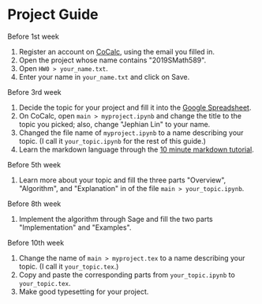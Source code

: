# Project Guide

Before 1st week
1. Register an account on [CoCalc](https://cocalc.com/), using the email you filled in.
2. Open the project whose name contains "2019SMath589".
3. Open `HW0 > your_name.txt`.
4. Enter your name in `your_name.txt` and click on Save.

Before 3rd week
1. Decide the topic for your project and fill it into the [Google Spreadsheet](https://docs.google.com/spreadsheets/d/1g4T5AaM7NxUu28cFv3z0Dzg3ODD_zyc6WFU2rEITLTk/edit?usp=sharing).
2. On CoCalc, open `main > myproject.ipynb` and change the title to the topic you picked; also, change "Jephian Lin" to your name.
3. Changed the file name of `myproject.ipynb` to a name describing your topic.  (I call it `your_topic.ipynb` for the rest of this guide.)
4. Learn the markdown language through the [10 minute markdown tutorial](https://commonmark.org/help/tutorial/).

Before 5th week
1. Learn more about your topic and fill the three parts "Overview", "Algorithm", and "Explanation" in of the file `main > your_topic.ipynb`.

Before 8th week
1. Implement the algorithm through Sage and fill the two parts "Implementation" and "Examples".

Before 10th week
1. Change the name of `main > myproject.tex` to a name describing your topic.  (I call it `your_topic.tex`.)
2. Copy and paste the corresponding parts from `your_topic.ipynb` to `your_topic.tex`.  
3. Make good typesetting for your project.
